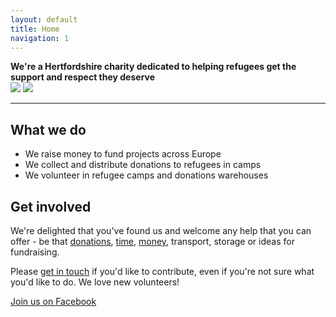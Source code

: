 ```yaml
---
layout: default
title: Home
navigation: 1
---
```


<div class="grid">
	<div class="flexitem-triple">
		<strong class="h4">
			We're a Hertfordshire charity dedicated to helping 
			refugees get the support and respect they deserve
		</strong>
	</div>
	<div>
		<div class="social-media-links">
			<a href="https://www.facebook.com/groups/1639730879613024/"><img src="{{ site.baseurl }}/assets/images/icon-facebook.png" /></a>
			<a href="https://twitter.com/herts4refugees"><img src="{{ site.baseurl }}/assets/images/icon-twitter.png" /></a>
		</div>
	</div>
</div>



---

## What we do
 
* We raise money to fund projects across Europe
* We collect and distribute donations to refugees in camps
* We volunteer in refugee camps and donations warehouses

## Get involved

We're delighted that you've found us and welcome any help that you can offer - be that [donations](), [time](), [money](), transport, storage or ideas for fundraising. 
 
Please [get in touch]() if you'd like to contribute, even if you're not sure what you'd like to do. We love new volunteers!

[Join us on Facebook](https://www.facebook.com/groups/1639730879613024/)